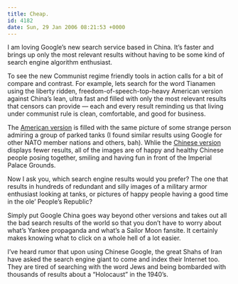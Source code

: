 ```yaml
---
title: Cheap.
id: 4182
date: Sun, 29 Jan 2006 08:21:53 +0000
---
```


I am loving Google’s new search service based in China. It’s faster and brings up only the most relevant results without having to be some kind of search engine algorithm enthusiast.  

To see the new Communist regime friendly tools in action calls for a bit of compare and contrast. For example, lets search for the word Tianamen using the liberty ridden, freedom-of-speech-top-heavy American version against China’s lean, ultra fast and filled with only the most relevant results that censors can provide — each and every result reminding us that living under communist rule is clean, comfortable, and good for business.  

The [American version](http://images.google.com/images?q=tiananmen) is filled with the same picture of some strange person admiring a group of parked tanks (I found similar results using Google for other <span class="caps">NATO</span> member nations and others, bah). Whlie the [Chinese version](http://images.google.cn/images?svnum=10&hl=zh-CN&lr=&cr=countryCN&q=Tiananmen&btnG) displays fewer results, all of the images are of happy and healthy Chinese people posing together, smiling and having fun in front of the Imperial Palace Grounds.  

Now I ask you, which search engine results would you prefer? The one that results in hundreds of redundant and silly images of a military armor enthusiast looking at tanks, or pictures of happy people having a good time in the ole’ People’s Republic?  

Simply put Google China goes way beyond other versions and takes out all the bad search results of the world so that you don’t have to worry about what’s Yankee propaganda and what’s a Sailor Moon fansite. It certainly makes knowing what to click on a whole hell of a lot easier.  

I’ve heard rumor that upon using Chinese Google, the great Shahs of Iran have asked the search engine giant to come and index their Internet too. They are tired of searching with the word Jews and being bombarded with thousands of results about a “Holocaust” in the 1940’s.





